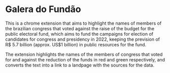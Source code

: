 # Galera do Fundão
This is a chrome extension that aims to highlight the names of members of the brazilian congress that voted against the raise of the budget for the public electoral fund, which aims to fund the campaigns for election of candidates for congress and presidency in 2022, keeping the prevision of R$ 5.7 billion (approx. US$1 billion) in public resources for the fund.

The extension highlights the names of the members of congress that voted for and against the reduction of the funds in red and green respectively, and converts the text into a link to a landpage with the sources for the data.
